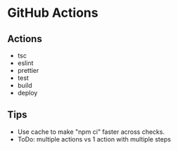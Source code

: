 # GitHub Actions

## Actions

- tsc
- eslint
- prettier
- test
- build
- deploy

## Tips

- Use cache to make "npm ci" faster across checks.
- ToDo: multiple actions vs 1 action with multiple steps
